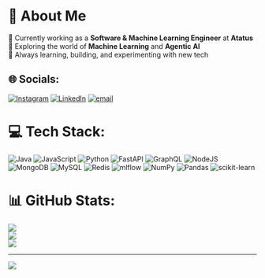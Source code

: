 # 💫 About Me

🚀 Currently working as a **Software & Machine Learning Engineer** at **Atatus**  
🧠 Exploring the world of **Machine Learning** and **Agentic AI**  
🌱 Always learning, building, and experimenting with new tech

## 🌐 Socials:
[![Instagram](https://img.shields.io/badge/Instagram-%23E4405F.svg?logo=Instagram&logoColor=white)](https://instagram.com/vikram.guru) [![LinkedIn](https://img.shields.io/badge/LinkedIn-%230077B5.svg?logo=linkedin&logoColor=white)](https://linkedin.com/in/guru-vikram-009187228) [![email](https://img.shields.io/badge/Email-D14836?logo=gmail&logoColor=white)](mailto:guruvikram886@gmail.com) 

# 💻 Tech Stack:
![Java](https://img.shields.io/badge/java-%23ED8B00.svg?style=for-the-badge&logo=openjdk&logoColor=white) ![JavaScript](https://img.shields.io/badge/javascript-%23323330.svg?style=for-the-badge&logo=javascript&logoColor=%23F7DF1E) ![Python](https://img.shields.io/badge/python-3670A0?style=for-the-badge&logo=python&logoColor=ffdd54) ![FastAPI](https://img.shields.io/badge/FastAPI-005571?style=for-the-badge&logo=fastapi) ![GraphQL](https://img.shields.io/badge/-GraphQL-E10098?style=for-the-badge&logo=graphql&logoColor=white) ![NodeJS](https://img.shields.io/badge/node.js-6DA55F?style=for-the-badge&logo=node.js&logoColor=white) ![MongoDB](https://img.shields.io/badge/MongoDB-%234ea94b.svg?style=for-the-badge&logo=mongodb&logoColor=white) ![MySQL](https://img.shields.io/badge/mysql-4479A1.svg?style=for-the-badge&logo=mysql&logoColor=white) ![Redis](https://img.shields.io/badge/redis-%23DD0031.svg?style=for-the-badge&logo=redis&logoColor=white) ![mlflow](https://img.shields.io/badge/mlflow-%23d9ead3.svg?style=for-the-badge&logo=numpy&logoColor=blue) ![NumPy](https://img.shields.io/badge/numpy-%23013243.svg?style=for-the-badge&logo=numpy&logoColor=white) ![Pandas](https://img.shields.io/badge/pandas-%23150458.svg?style=for-the-badge&logo=pandas&logoColor=white) ![scikit-learn](https://img.shields.io/badge/scikit--learn-%23F7931E.svg?style=for-the-badge&logo=scikit-learn&logoColor=white)
# 📊 GitHub Stats:
![](https://github-readme-stats.vercel.app/api?username=guruvikra&theme=dark&hide_border=false&include_all_commits=false&count_private=false)<br/>
![](https://nirzak-streak-stats.vercel.app/?user=guruvikra&theme=dark&hide_border=false)<br/>
![](https://github-readme-stats.vercel.app/api/top-langs/?username=guruvikra&theme=dark&hide_border=false&include_all_commits=false&count_private=false&layout=compact)

---
[![](https://visitcount.itsvg.in/api?id=guruvikra&icon=0&color=0)](https://visitcount.itsvg.in)

<!-- Proudly created with GPRM ( https://gprm.itsvg.in ) -->
